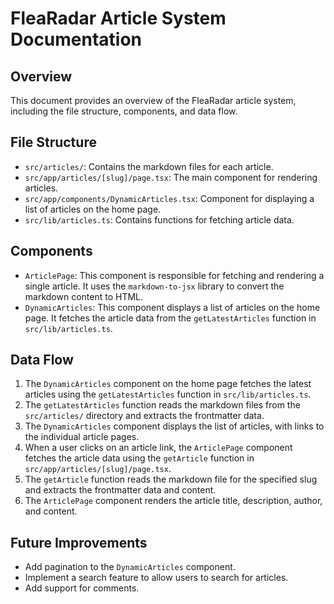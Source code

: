 # FleaRadar Article System Documentation

## Overview

This document provides an overview of the FleaRadar article system, including the file structure, components, and data flow.

## File Structure

*   `src/articles/`: Contains the markdown files for each article.
*   `src/app/articles/[slug]/page.tsx`: The main component for rendering articles.
*   `src/app/components/DynamicArticles.tsx`: Component for displaying a list of articles on the home page.
*   `src/lib/articles.ts`: Contains functions for fetching article data.

## Components

*   `ArticlePage`: This component is responsible for fetching and rendering a single article. It uses the `markdown-to-jsx` library to convert the markdown content to HTML.
*   `DynamicArticles`: This component displays a list of articles on the home page. It fetches the article data from the `getLatestArticles` function in `src/lib/articles.ts`.

## Data Flow

1.  The `DynamicArticles` component on the home page fetches the latest articles using the `getLatestArticles` function in `src/lib/articles.ts`.
2.  The `getLatestArticles` function reads the markdown files from the `src/articles/` directory and extracts the frontmatter data.
3.  The `DynamicArticles` component displays the list of articles, with links to the individual article pages.
4.  When a user clicks on an article link, the `ArticlePage` component fetches the article data using the `getArticle` function in `src/app/articles/[slug]/page.tsx`.
5.  The `getArticle` function reads the markdown file for the specified slug and extracts the frontmatter data and content.
6.  The `ArticlePage` component renders the article title, description, author, and content.

## Future Improvements

*   Add pagination to the `DynamicArticles` component.
*   Implement a search feature to allow users to search for articles.
*   Add support for comments.
